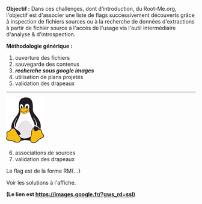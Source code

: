 **Objectif :** Dans ces challenges, dont d'introduction, du Root-Me.org, l'objectif est d'associer une liste de flags successivement découverts grâce à inspection de fichiers sources ou à la recherche de données d'extractions à partir de fichier source à l'accès de l'usage via l'outil intermédiaire d'analyse & d'introspection.

**Méthodologie générique :**
1. ouverture des fichiers
2. sauvegarde des contenus
3. ***recherche sous google images***
4. utilisation de plans projetés
5. validation des drapeaux

<hr/>

![Tux, the Linux mascot](./assets/tux.png)

6. associations de sources
7. validation des drapeaux

Le flag est de la forme RM{...}

Voir les solutions à l'affiche.

****(Le lien est https://images.google.fr/?gws_rd=ssl)****

